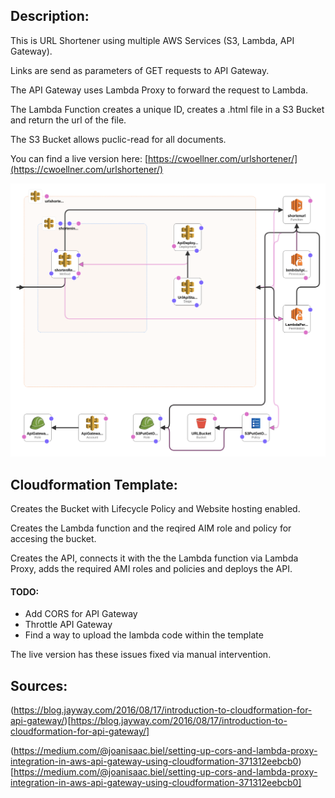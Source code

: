 ## Description:

This is URL Shortener using multiple AWS Services (S3, Lambda, API Gateway).


Links are send as parameters of GET requests to API Gateway.

The API Gateway uses Lambda Proxy to forward the request to Lambda.

The Lambda Function creates a unique ID, creates a .html file in a S3 Bucket and return the url of the file.

The S3 Bucket allows puclic-read for all documents.


You can find a live version here: [https://cwoellner.com/urlshortener/](https://cwoellner.com/urlshortener/)

![](./new-designer.png)

## Cloudformation Template:

Creates the Bucket with Lifecycle Policy and Website hosting enabled.

Creates the Lambda function and the reqired AIM role and policy for accesing the bucket.

Creates the API, connects it with the the Lambda function via Lambda Proxy, adds the required AMI roles and policies and deploys the API.

#### TODO:
  - Add CORS for API Gateway
  - Throttle API Gateway
  - Find a way to upload the lambda code within the template

The live version has these issues fixed via manual intervention.


## Sources:

(https://blog.jayway.com/2016/08/17/introduction-to-cloudformation-for-api-gateway/)[https://blog.jayway.com/2016/08/17/introduction-to-cloudformation-for-api-gateway/]

(https://medium.com/@joanisaac.biel/setting-up-cors-and-lambda-proxy-integration-in-aws-api-gateway-using-cloudformation-371312eebcb0)[https://medium.com/@joanisaac.biel/setting-up-cors-and-lambda-proxy-integration-in-aws-api-gateway-using-cloudformation-371312eebcb0]
